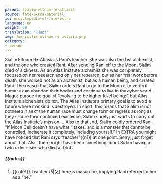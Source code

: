```yaml
---
parent: sialim-eltnam-re-atlasia
source: fate-extra-material
id: encyclopedia-of-fate-extra
language: en
weight: 69
translation: "RHuot"
img: fem_sialim-eltnam-re-atlasia.png
category:
- person
---
```


Sialim Eltnam Re-Atlasia is Rani’s teacher. She was also the last alchemist, and the one who created Rani.
After sending Rani off to the Moon, Sialim died of sickness.
As an Atlas Institute alchemist she was completely focused on her research and only her research, but as her final work before death, she worked not as an alchemist, but as a human being, and created Rani.
The reason that Sialim orders Rani to go to the Moon is to verify if humans can abandon their bodies and continue to live in the cyber world.
Magus pursue the goal of “evolving to be higher level beings” but Atlas Institute alchemists do not.
The Atlas Institute’s primary goal is to avoid a future where mankind is destroyed.
In short, this means that Sialim is not bothered if all of the human race must change form or regress as long as they secure their continued existence. Sialim surely just wants to carry out the Atlas Institute’s mission.
…Also to that end, Sialim coldly ordered Rani, “If Moon Cell doesn’t have what it takes, and is a monster that cannot be controlled, incinerate it completely, including yourself.”
In EXTRA you might have noticed that Rani says “teacher”{{n1}} at one point. Sorry, just forget about that. Also, there might have been something about Sialim having a twin older sister who died at birth.

##### {{notes}}

1. {{note1}} Teacher (師父) here is masculine, implying Rani referred to her as a “he.”

